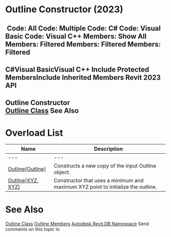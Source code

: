 # Outline Constructor (2023)

﻿
 Code: All Code: Multiple Code: C# Code: Visual Basic Code: Visual C++  Members: Show All Members: Filtered Members: Filtered Members: Filtered   
---  
C#Visual BasicVisual C++
Include Protected MembersInclude Inherited Members
Revit 2023 API  
---  
Outline Constructor   
[Outline Class](1ffe9215-0dd5-358f-495d-e983f9e7d295.md "Outline Class") See Also  
---  
# Overload List
| Name | Description |
| --- | --- |
| --- | --- | --- |
| [Outline(Outline)](173fe602-1227-907f-a555-eec914b25009.md "Outline Constructor \(Outline\)") | Constructs a new copy of the input Outline object. |
| [Outline(XYZ, XYZ)](7be638d8-f794-3247-89d0-39602b2b3f90.md "Outline Constructor \(XYZ, XYZ\)") | Constructor that uses a minimum and maximum XYZ point to initialize the outline. |

# See Also
[Outline Class](1ffe9215-0dd5-358f-495d-e983f9e7d295.md "Outline Class")
[Outline Members](a02feee5-12e1-db4d-b85c-1456f5a486e6.md "Outline Members")
[Autodesk.Revit.DB Namespace](87546ba7-461b-c646-cbb1-2cb8f5bff8b2.md "Autodesk.Revit.DB Namespace")
Send comments on this topic to 